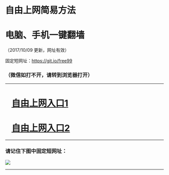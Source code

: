 ﻿# 自由上网简易方法

# 电脑、手机一键翻墙

（2017/10/09 更新，网址有效）

固定短网址：https://git.io/free99

### （微信如打不开，请转到浏览器打开）


***





# &nbsp;&nbsp; <a href="http://ft408228812.fwq-tz-1001.info/fwqtz01.html?t=10090013815 " target="_blank">自由上网入口1</a>
# &nbsp;&nbsp; <a href="http://ft2232234.fwq-tz-1002.info/fwqtz02.html?t=100900110811 " target="_blank">自由上网入口2</a>
***

### 请记住下图中固定短网址：

<img src="https://s3-us-west-2.amazonaws.com/fwq-1001/yjfq-20170905okok.png" /> 


***

